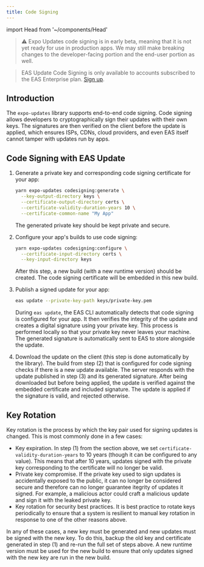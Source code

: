 ```yaml
---
title: Code Signing
---
```


import Head from '~/components/Head'

<Head title="EAS Update Code Signing - Expo Documentation" />

> ⚠️ Expo Updates code signing is in early beta, meaning that it is not yet ready for use in production apps. We may still make breaking changes to the developer-facing portion and the end-user portion as well.

> EAS Update Code Signing is only available to accounts subscribed to the EAS Enterprise plan. [Sign up](https://expo.dev/pricing).

## Introduction

The `expo-updates` library supports end-to-end code signing. Code signing allows developers to cryptographically sign their updates with their own keys. The signatures are then verified on the client before the update is applied, which ensures ISPs, CDNs, cloud providers, and even EAS itself cannot tamper with updates run by apps.

## Code Signing with EAS Update

1. Generate a private key and corresponding code signing certificate for your app:

    ```bash
    yarn expo-updates codesigning:generate \
      --key-output-directory keys \
      --certificate-output-directory certs \
      --certificate-validity-duration-years 10 \
      --certificate-common-name "My App"
    ```

    The generated private key should be kept private and secure.

2. Configure your app's builds to use code signing:

    ```bash
    yarn expo-updates codesigning:configure \
      --certificate-input-directory certs \
      --key-input-directory keys
    ```

    After this step, a new build (with a new runtime version) should be created. The code signing certificate will be embedded in this new build.

3. Publish a signed update for your app:

    ```bash
    eas update --private-key-path keys/private-key.pem
    ```

    During `eas update`, the EAS CLI automatically detects that code signing is configured for your app. It then verifies the integrity of the update and creates a digital signature using your private key. This process is performed locally so that your private key never leaves your machine. The generated signature is automatically sent to EAS to store alongside the update.
4. Download the update on the client (this step is done automatically by the library). The build from step (2) that is configured for code signing checks if there is a new update available. The server responds with the update published in step (3) and its generated signature. After being downloaded but before being applied, the update is verified against the embedded certificate and included signature. The update is applied if the signature is valid, and rejected otherwise.

## Key Rotation

Key rotation is the process by which the key pair used for signing updates is changed. This is most commonly done in a few cases:
- Key expiration. In step (1) from the section above, we set `certificate-validity-duration-years` to 10 years (though it can be configured to any value). This means that after 10 years, updates signed with the private key corresponding to the certificate will no longer be valid.
- Private key compromise. If the private key used to sign updates is accidentally exposed to the public, it can no longer be considered secure and therefore can no longer guarantee itegrity of updates it signed. For example, a malicious actor could craft a malicious update and sign it with the leaked private key.
- Key rotation for security best practices. It is best practice to rotate keys periodically to ensure that a system is resilient to manual key rotation in response to one of the other reasons above.

In any of these cases, a new key must be generated and new updates must be signed with the new key. To do this, backup the old key and certificate generated in step (1) and re-run the full set of steps above. A new runtime version must be used for the new build to ensure that only updates signed with the new key are run in the new build.